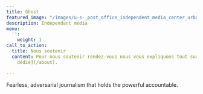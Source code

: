 ```yaml
---
title: Ghost
featured_image: "/images/u-s-_post_office_independent_media_center_urbana_illinois_from_west.jpg"
description: Independant media
menu:
  '':
    weight: 1
call_to_action:
  title: Nous soutenir
  content: Pour nous soutenir rendez-vous nous vous expliquons tout sur [notre page
    dédié](/about).

---
```

Fearless, adversarial journalism that holds the powerful accountable.